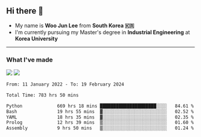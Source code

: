 ## Hi there 👋

- My name is **Woo Jun Lee** from **South Korea 🇰🇷**
- I'm currently pursuing my Master's degree in **Industrial Engineering** at **Korea University**

---

### What I've made

<a href="https://share.streamlit.io/tomtom1103/kuiai_hackathon_2022/main/JL_app.py"><img src="https://img.shields.io/badge/Journey Lee-161B22?style=for-the-badge&logo=streamlit&logoColor=FF4B4B"/></a> <a href="https://jeon-100.github.io/Dangzang/"><img src="https://img.shields.io/badge/당신을 위한 장학금, 당장!-161B22?style=for-the-badge&logo=react&logoColor=#61DAFB"/></a>

<!--START_SECTION:waka-->

```txt
From: 11 January 2022 - To: 19 February 2024

Total Time: 783 hrs 50 mins

Python             669 hrs 18 mins █████████████████████░░░░   84.61 %
Bash               19 hrs 55 mins  ▓░░░░░░░░░░░░░░░░░░░░░░░░   02.52 %
YAML               18 hrs 35 mins  ▓░░░░░░░░░░░░░░░░░░░░░░░░   02.35 %
Prolog             12 hrs 39 mins  ▒░░░░░░░░░░░░░░░░░░░░░░░░   01.60 %
Assembly           9 hrs 50 mins   ▒░░░░░░░░░░░░░░░░░░░░░░░░   01.24 %
```

<!--END_SECTION:waka-->
